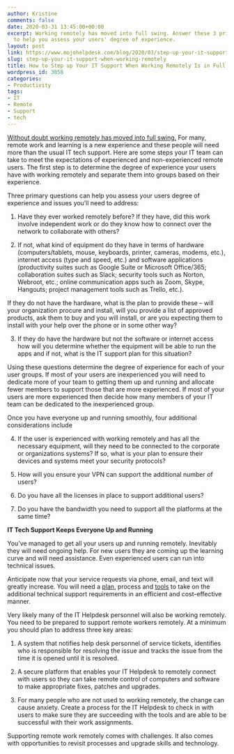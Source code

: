 ```yaml
---
author: Kristine
comments: false
date: 2020-03-31 13:45:00+00:00
excerpt: Working remotely has moved into full swing. Answer these 3 primary questions
  to help you assess your users' degree of experience.
layout: post
link: https://www.mojohelpdesk.com/blog/2020/03/step-up-your-it-support-when-working-remotely/
slug: step-up-your-it-support-when-working-remotely
title: How to Step up Your IT Support When Working Remotely Is in Full Swing
wordpress_id: 3858
categories:
- Productivity
tags:
- IT
- Remote
- Support
- tech
---
```





[Without doubt working remotely has moved into full swing.](https://www.vox.com/2020/3/20/21187469/work-from-home-coronavirus-productivity-mental-health-nicholas-bloom) For many, remote work and learning is a new experience and these people will need more than the usual IT tech support. Here are some steps your IT team can take to meet the expectations of experienced and non-experienced remote users. The first step is to determine the degree of experience your users have with working remotely and separate them into groups based on their experience.







Three primary questions can help you assess your users degree of experience and issues you’ll need to address:







1. Have they ever worked remotely before? If they have, did this work involve independent work or do they know how to connect over the network to collaborate with others?







2. If not, what kind of equipment do they have in terms of hardware (computers/tablets, mouse, keyboards, printer, cameras, modems, etc.), internet access (type and speed, etc.) and software applications (productivity suites such as Google Suite or Microsoft Office/365; collaboration suites such as Slack; security tools such as Norton, Webroot, etc.; online communication apps such as Zoom, Skype, Hangouts; project management tools such as Trello, etc.). 







If they do not have the hardware, what is the plan to provide these – will your organization procure and install, will you provide a list of approved products, ask them to buy and you will install, or are you expecting them to install with your help over the phone or in some other way?







3. If they do have the hardware but not the software or internet access how will you determine whether the equipment will be able to run the apps and if not, what is the IT support plan for this situation?







Using these questions determine the degree of experience for each of your user groups. If most of your users are inexperienced you will need to dedicate more of your team to getting them up and running and allocate fewer members to support those that are more experienced. If most of your users are more experienced then decide how many members of your IT team can be dedicated to the inexperienced group.







Once you have everyone up and running smoothly, four additional considerations include







4. If the user is experienced with working remotely and has all the necessary equipment, will they need to be connected to the corporate or organizations systems? If so, what is your plan to ensure their devices and systems meet your security protocols?







5. How will you ensure your VPN can support the additional number of users?







6. Do you have all the licenses in place to support additional users?







7. Do you have the bandwidth you need to support all the platforms at the same time?







**IT Tech Support Keeps Everyone Up and Running**







You’ve managed to get all your users up and running remotely. Inevitably they will need ongoing help.  For new users they are coming up the learning curve and will need assistance. Even experienced users can run into technical issues.  







Anticipate now that your service requests via phone, email, and text will greatly increase. You will need a [plan](https://www.mojohelpdesk.com/blog/2020/03/a-plan-for-it-support-in-a-virtual-world/), process and [tools](https://www.mojohelpdesk.com/) to take on the additional technical support requirements in an efficient and cost-effective manner.







Very likely many of the IT Helpdesk personnel will also be working remotely. You need to be prepared to support remote workers remotely. At a minimum you should plan to address three key areas:







1. A system that notifies help desk personnel of service tickets, identifies who is responsible for resolving the issue and tracks the issue from the time it is opened until it is resolved.







2. A secure platform that enables your IT Helpdesk to remotely connect with users so they can take remote control of computers and software to make appropriate fixes, patches and upgrades.







3. For many people who are not used to working remotely, the change can cause anxiety. Create a process for the IT Helpdesk to check in with users to make sure they are succeeding with the tools and are able to be successful with their work assignments.







Supporting remote work remotely comes with challenges. It also comes with opportunities to revisit processes and upgrade skills and technology.   




